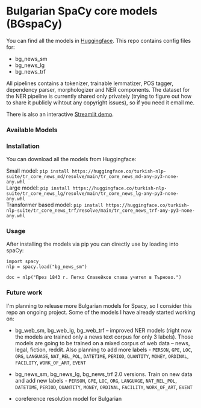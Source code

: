 # Bulgarian SpaCy core models (BGspaCy)
You can find all the models in [Huggingface](https://huggingface.co/sakelariev). This repo contains config files for:

* bg_news_sm
* bg_news_lg
* bg_news_trf

All pipelines contains a tokenizer, trainable lemmatizer, POS tagger, dependency parser, morphologizer and NER components. The dataset for the NER pipeline is currently shared only privately (trying to figure out how to share it publicly wihtout any copyright issues), so if you need it email me. 

There is also an interactive [Streamlit demo]().

### Available Models



### Installation
You can download all the models from Huggingface:

Small model: `pip install https://huggingface.co/turkish-nlp-suite/tr_core_news_md/resolve/main/tr_core_news_md-any-py3-none-any.whl` <br>
Large model: `pip install https://huggingface.co/turkish-nlp-suite/tr_core_news_lg/resolve/main/tr_core_news_lg-any-py3-none-any.whl` <br>
Transformer based model: `pip install https://huggingface.co/turkish-nlp-suite/tr_core_news_trf/resolve/main/tr_core_news_trf-any-py3-none-any.whl`

### Usage
After installing the models via pip you can directly use by loading into spaCy:

```
import spacy
nlp = spacy.load("bg_news_sm")

doc = nlp("През 1843 г. Петко Славейков става учител в Търново.")
```

### Future work
I'm planning to release more Bulgarian models for Spacy, so I consider this repo an ongoing project. Some of the models I have already started working on:

* bg_web_sm, bg_web_lg, bg_web_trf – improved NER models (right now the models are trained only a news text corpus for only 3 labels). Those models are going to be trained on a mixed corpus of web data – news, legal, fiction, reddit. Also planning to add more labels - `PERSON`, `GPE`, `LOC`, `ORG`, `LANGUAGE`, `NAT_REL_POL`, `DATETIME`, `PERIOD`, `QUANTITY`, `MONEY`, `ORDINAL`, `FACILITY`, `WORK_OF_ART`, `EVENT`

* bg_news_sm, bg_news_lg, bg_news_trf 2.0 versions. Train on new data and add new labels - `PERSON`, `GPE`, `LOC`, `ORG`, `LANGUAGE`, `NAT_REL_POL`, `DATETIME`, `PERIOD`, `QUANTITY`, `MONEY`, `ORDINAL`, `FACILITY`, `WORK_OF_ART`, `EVENT`

* coreference resolution model for Bulgarian

